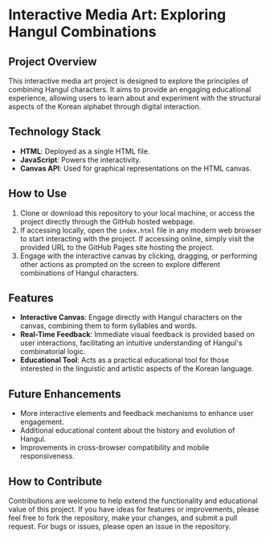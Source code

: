 # Interactive Media Art: Exploring Hangul Combinations

## Project Overview
This interactive media art project is designed to explore the principles of combining Hangul characters. It aims to provide an engaging educational experience, allowing users to learn about and experiment with the structural aspects of the Korean alphabet through digital interaction.

## Technology Stack
- **HTML**: Deployed as a single HTML file.
- **JavaScript**: Powers the interactivity.
- **Canvas API**: Used for graphical representations on the HTML canvas.

## How to Use
1. Clone or download this repository to your local machine, or access the project directly through the GitHub hosted webpage.
2. If accessing locally, open the `index.html` file in any modern web browser to start interacting with the project. If accessing online, simply visit the provided URL to the GitHub Pages site hosting the project.
3. Engage with the interactive canvas by clicking, dragging, or performing other actions as prompted on the screen to explore different combinations of Hangul characters.

## Features
- **Interactive Canvas**: Engage directly with Hangul characters on the canvas, combining them to form syllables and words.
- **Real-Time Feedback**: Immediate visual feedback is provided based on user interactions, facilitating an intuitive understanding of Hangul's combinatorial logic.
- **Educational Tool**: Acts as a practical educational tool for those interested in the linguistic and artistic aspects of the Korean language.

## Future Enhancements
- More interactive elements and feedback mechanisms to enhance user engagement.
- Additional educational content about the history and evolution of Hangul.
- Improvements in cross-browser compatibility and mobile responsiveness.

## How to Contribute
Contributions are welcome to help extend the functionality and educational value of this project. If you have ideas for features or improvements, please feel free to fork the repository, make your changes, and submit a pull request. For bugs or issues, please open an issue in the repository.
